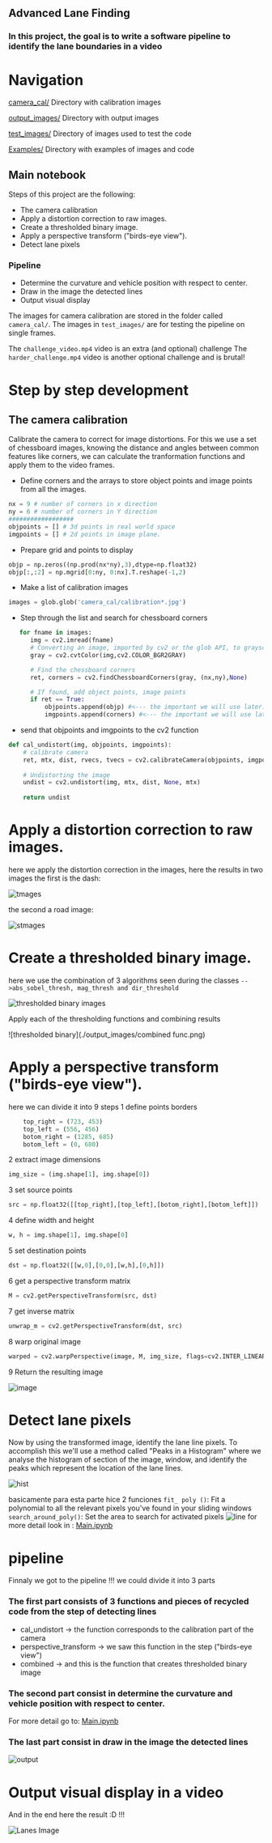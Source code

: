 ## Advanced Lane Finding
### In this project, the goal is to write a software pipeline to identify the lane boundaries in a video


# Navigation 
[camera_cal/](https://github.com/DavidSilveraGabriel/Self_driving_car_UdacityND/tree/master/P2/CarND-Advanced-Lane-Lines-master/camera_cal)  Directory with calibration images

[output_images/](https://github.com/DavidSilveraGabriel/Self_driving_car_UdacityND/tree/master/P2/CarND-Advanced-Lane-Lines-master/output_images) Directory with output images

[test_images/](https://github.com/DavidSilveraGabriel/Self_driving_car_UdacityND/tree/master/P2/CarND-Advanced-Lane-Lines-master/test_images) Directory of images used to test the code

[Examples/](https://github.com/DavidSilveraGabriel/Self_driving_car_UdacityND/tree/master/P2/CarND-Advanced-Lane-Lines-master/examples) Directory with examples of images and code



Main notebook 
---

Steps of this project are the following:

* The camera calibration 
* Apply a distortion correction to raw images.
* Create a thresholded binary image.
* Apply a perspective transform ("birds-eye view").
* Detect lane pixels 

### Pipeline

* Determine the curvature and vehicle position with respect to center.
* Draw in the image the detected lines
* Output visual display

The images for camera calibration are stored in the folder called `camera_cal/`.  The images in `test_images/` are for testing the pipeline on single frames. 

The `challenge_video.mp4` video is an extra (and optional) challenge 
The `harder_challenge.mp4` video is another optional challenge and is brutal!

# Step by step development

## The camera calibration 
Calibrate the camera to correct for image distortions. For this we use a set of chessboard images, knowing the distance and angles between common features like corners, we can calculate the tranformation functions and apply them to the video frames.

- Define corners and the arrays to store object points and image points from all the images.
```python
nx = 9 # number of corners in x direction
ny = 6 # number of corners in Y direction
##################
objpoints = [] # 3d points in real world space
imgpoints = [] # 2d points in image plane.
```
- Prepare grid and points to display
```python
objp = np.zeros((np.prod(nx*ny),3),dtype=np.float32)
objp[:,:2] = np.mgrid[0:ny, 0:nx].T.reshape(-1,2)
```
- Make a list of calibration images
```python
images = glob.glob('camera_cal/calibration*.jpg')
```

- Step through the list and search for chessboard corners
```python
   for fname in images:
      img = cv2.imread(fname)
      # Converting an image, imported by cv2 or the glob API, to grayscale
      gray = cv2.cvtColor(img,cv2.COLOR_BGR2GRAY)

      # Find the chessboard corners
      ret, corners = cv2.findChessboardCorners(gray, (nx,ny),None)

      # If found, add object points, image points
      if ret == True:
          objpoints.append(objp) #<--- the important we will use later:D 
          imgpoints.append(corners) #<--- the important we will use later:D
```

- send that objpoints and imgpoints to the cv2 function 
```python
def cal_undistort(img, objpoints, imgpoints):
    # calibrate camera 
    ret, mtx, dist, rvecs, tvecs = cv2.calibrateCamera(objpoints, imgpoints, img.shape[0:2], None, None)
    
    # Undistorting the image
    undist = cv2.undistort(img, mtx, dist, None, mtx)
        
    return undist
```

# Apply a distortion correction to raw images. 

here we apply the distortion correction in the images, here the results in two images
the first is the dash:

![tmages](https://github.com/DavidSilveraGabriel/Self_driving_car_UdacityND/blob/master/P2/CarND-Advanced-Lane-Lines-master/output_images/undistorted%20image.png?raw=true)

the second a road image:

![stmages](https://github.com/DavidSilveraGabriel/Self_driving_car_UdacityND/blob/master/P2/CarND-Advanced-Lane-Lines-master/output_images/undistorted%20car.png)

# Create a thresholded binary image. 

here we use the combination of 3 algorithms seen during the classes ```-->abs_sobel_thresh, mag_thresh and dir_threshold``` 

![thresholded binary images](./output_images/combined.png)

Apply each of the thresholding functions and combining results

![thresholded binary](./output_images/combined func.png)

# Apply a perspective transform ("birds-eye view").

here we can divide it into 9 steps
1 define points borders 
```python
    top_right = (723, 453)
    top_left = (556, 456)
    botom_right = (1285, 685)
    botom_left = (0, 680)
``` 
2 extract image dimensions
```python
img_size = (img.shape[1], img.shape[0])
``` 
3 set source points
```python
src = np.float32([[top_right],[top_left],[botom_right],[botom_left]])
``` 
4 define width and height
```python
w, h = img.shape[1], img.shape[0]
``` 
5 set destination points
```python
dst = np.float32([[w,0],[0,0],[w,h],[0,h]])
``` 
6 get a perspective transform matrix
```python
M = cv2.getPerspectiveTransform(src, dst)
``` 
7 get inverse matrix
```python
unwrap_m = cv2.getPerspectiveTransform(dst, src)
``` 
8 warp original image
```python
warped = cv2.warpPerspective(image, M, img_size, flags=cv2.INTER_LINEAR)
``` 
9 Return the resulting image 

![image](./output_images/perspective.png)


# Detect lane pixels 

Now by using the transformed image, identify the lane line pixels. To accomplish this we'll use a method called "Peaks in a Histogram" where we analyse the histogram of section of the image, window, and identify the peaks which represent the location of the lane lines.

![hist](./output_images/histogram.png)

basicamente para esta parte hice 2 funciones 
```fit_ poly ()```: Fit a polynomial to all the relevant pixels you've found in your sliding windows
```search_around_poly()```: Set the area to search for activated pixels
![line](./output_images/lines.png)
for more detail look in : [Main.ipynb](https://github.com/DavidSilveraGabriel/Self_driving_car_UdacityND/blob/master/P2/CarND-Advanced-Lane-Lines-master/Main%20.ipynb)

# pipeline 

Finnaly we got to the pipeline !!! 
we could divide it into 3 parts
### The first part consists of 3 functions and pieces of recycled code from the step of detecting lines
- cal_undistort -> the function corresponds to the calibration part of the camera
- perspective_transform -> we saw this function in the step ("birds-eye view")
- combined -> and this is the function that creates thresholded binary image
### The second part consist in determine the curvature and vehicle position with respect to center.
For more detail go to: [Main.ipynb](https://github.com/DavidSilveraGabriel/Self_driving_car_UdacityND/blob/master/P2/CarND-Advanced-Lane-Lines-master/Main%20.ipynb)

### The last part consist in draw in the image the detected lines

![output](https://github.com/DavidSilveraGabriel/Self_driving_car_UdacityND/blob/master/P2/CarND-Advanced-Lane-Lines-master/output_images/ouput%20pipeline.png)

# Output visual display in a video

And in the end here the result :D !!! 

![Lanes Image](./output_images/giphy.gif)





